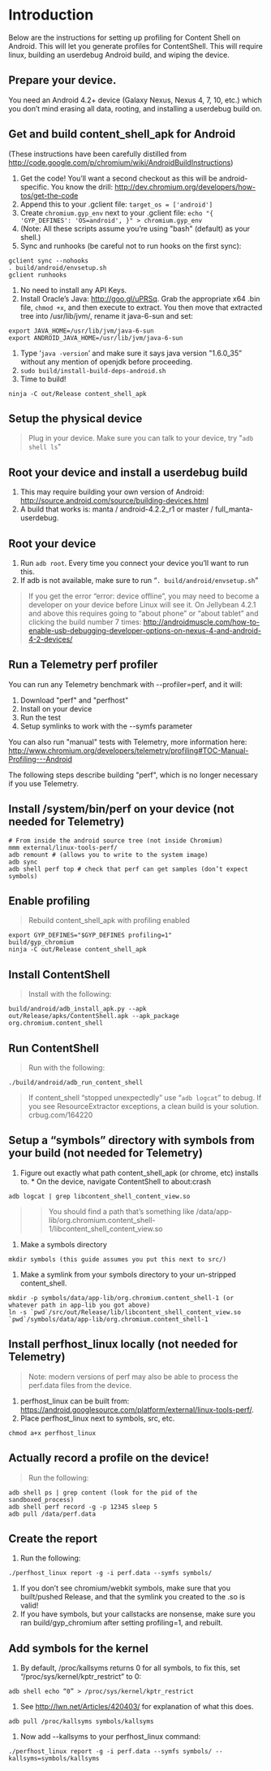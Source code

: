 # Introduction

Below are the instructions for setting up profiling for Content Shell on Android. This will let you generate profiles for ContentShell. This will require linux, building an userdebug Android build, and wiping the device.

## Prepare your device.

You need an Android 4.2+ device (Galaxy Nexus, Nexus 4, 7, 10, etc.) which you don’t mind erasing all data, rooting, and installing a userdebug build on.

## Get and build content\_shell\_apk for Android
(These instructions have been carefully distilled from http://code.google.com/p/chromium/wiki/AndroidBuildInstructions)

  1. Get the code! You’ll want a second checkout as this will be android-specific. You know the drill: http://dev.chromium.org/developers/how-tos/get-the-code
  1. Append this to your .gclient file: `target_os = ['android']`
  1. Create `chromium.gyp_env` next to your .gclient file: `echo "{ 'GYP_DEFINES': 'OS=android', }" > chromium.gyp_env`
  1. (Note: All these scripts assume you’re using "bash" (default) as your shell.)
  1. Sync and runhooks (be careful not to run hooks on the first sync):
```
gclient sync --nohooks
. build/android/envsetup.sh
gclient runhooks
```
  1. No need to install any API Keys.
  1. Install Oracle’s Java: http://goo.gl/uPRSq. Grab the appropriate x64 .bin file, `chmod +x`, and then execute to extract. You then move that extracted tree into /usr/lib/jvm/, rename it java-6-sun and set:
```
export JAVA_HOME=/usr/lib/jvm/java-6-sun
export ANDROID_JAVA_HOME=/usr/lib/jvm/java-6-sun
```
  1. Type ‘`java -version`’ and make sure it says java version "1.6.0\_35” without any mention of openjdk before proceeding.
  1. `sudo build/install-build-deps-android.sh`
  1. Time to build!
```
ninja -C out/Release content_shell_apk
```

## Setup the physical device

> Plug in your device. Make sure you can talk to your device, try "`adb shell ls`"

## Root your device and install a userdebug build

  1. This may require building your own version of Android: http://source.android.com/source/building-devices.html
  1. A build that works is: manta / android-4.2.2\_r1 or master /	full\_manta-userdebug.

## Root your device
  1. Run `adb root`. Every time you connect your device you’ll want to run this.
  1. If adb is not available, make sure to run “`. build/android/envsetup.sh`”
> If you get the error “error: device offline”, you may need to become a  developer on your device before Linux will see it. On Jellybean 4.2.1 and above this requires going to “about phone” or “about tablet” and clicking the build number 7 times: http://androidmuscle.com/how-to-enable-usb-debugging-developer-options-on-nexus-4-and-android-4-2-devices/

## Run a Telemetry perf profiler

You can run any Telemetry benchmark with --profiler=perf, and it will:
1) Download "perf" and "perfhost"
2) Install on your device
3) Run the test
4) Setup symlinks to work with the --symfs parameter


You can also run "manual" tests with Telemetry, more information here:
http://www.chromium.org/developers/telemetry/profiling#TOC-Manual-Profiling---Android

The following steps describe building "perf", which is no longer necessary if you use Telemetry.


## Install /system/bin/perf on your device (not needed for Telemetry)

```
# From inside the android source tree (not inside Chromium)
mmm external/linux-tools-perf/
adb remount # (allows you to write to the system image)
adb sync
adb shell perf top # check that perf can get samples (don’t expect symbols) 
```

## Enable profiling
> Rebuild content\_shell\_apk with profiling enabled
```
export GYP_DEFINES="$GYP_DEFINES profiling=1"
build/gyp_chromium
ninja -C out/Release content_shell_apk
```
## Install ContentShell
> Install with the following:
```
build/android/adb_install_apk.py --apk out/Release/apks/ContentShell.apk --apk_package org.chromium.content_shell
```

## Run ContentShell
> Run with the following:
```
./build/android/adb_run_content_shell
```
> If content\_shell “stopped unexpectedly” use “`adb logcat`” to debug.  If you see ResourceExtractor exceptions, a clean build is your solution.  crbug.com/164220

## Setup a “symbols” directory with symbols from your build (not needed for Telemetry)
  1. Figure out exactly what path content\_shell\_apk (or chrome, etc) installs to.
    * On the device, navigate ContentShell to about:crash
```
adb logcat | grep libcontent_shell_content_view.so
```
> > You should find a path that’s something like /data/app-lib/org.chromium.content\_shell-1/libcontent\_shell\_content\_view.so
  1. Make a symbols directory
```
mkdir symbols (this guide assumes you put this next to src/)
```
  1. Make a symlink from your symbols directory to your un-stripped content\_shell.
```
mkdir -p symbols/data/app-lib/org.chromium.content_shell-1 (or whatever path in app-lib you got above)
ln -s `pwd`/src/out/Release/lib/libcontent_shell_content_view.so `pwd`/symbols/data/app-lib/org.chromium.content_shell-1
```

## Install perfhost\_linux locally (not needed for Telemetry)


> Note: modern versions of perf may also be able to process the perf.data files from the device.
  1. perfhost\_linux can be built from: https://android.googlesource.com/platform/external/linux-tools-perf/.
  1. Place perfhost\_linux next to symbols, src, etc.
```
chmod a+x perfhost_linux
```

## Actually record a profile on the device!
> Run the following:
```
adb shell ps | grep content (look for the pid of the sandboxed_process)
adb shell perf record -g -p 12345 sleep 5
adb pull /data/perf.data
```

## Create the report
  1. Run the following:
```
./perfhost_linux report -g -i perf.data --symfs symbols/
```
  1. If you don’t see chromium/webkit symbols, make sure that you built/pushed Release, and that the symlink you created to the .so is valid!
  1. If you have symbols, but your callstacks are nonsense, make sure you ran build/gyp\_chromium after setting profiling=1, and rebuilt.

## Add symbols for the kernel
  1. By default, /proc/kallsyms returns 0 for all symbols, to fix this, set “/proc/sys/kernel/kptr\_restrict” to 0:
```
adb shell echo “0” > /proc/sys/kernel/kptr_restrict
```
  1. See http://lwn.net/Articles/420403/ for explanation of what this does.
```
adb pull /proc/kallsyms symbols/kallsyms
```
  1. Now add --kallsyms to your perfhost\_linux command:
```
./perfhost_linux report -g -i perf.data --symfs symbols/ --kallsyms=symbols/kallsyms
```
